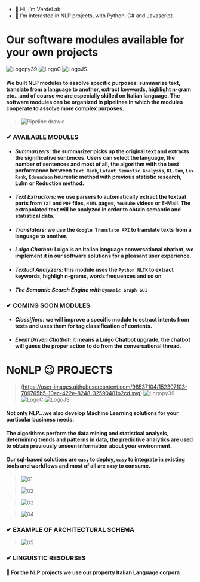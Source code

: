 - 👋 Hi, I’m VerdeLab
- 👀 I’m interested in NLP projects, with Python, C# and Javascript.

# Our software modules available for your own projects
![Logopy39](https://user-images.githubusercontent.com/98537104/151770484-45817245-9283-44b6-b068-6b73ec6dcde7.svg) ![LogoC](https://user-images.githubusercontent.com/98537104/151771931-4dbfb2f0-5caa-400b-8d0d-10bfccea6983.svg) ![LogoJS](https://user-images.githubusercontent.com/98537104/151771980-1b53935f-b3ac-4e74-a376-787a1e697a42.svg)

#### We built NLP modules to assolve specific purposes: summarize text, translate from a language to another, extract keywords, highlight n-gram etc...and of course we are especially skilled on Italian language. The software modules can be organized in pipelines in which the modules cooperate to assolve more complex purposes.

>![Pipeline drawio](https://user-images.githubusercontent.com/98537104/151803224-69b05f8a-afce-4fb1-8098-cf6e1ea64bcf.png)

### ✔ **AVAILABLE MODULES**

* #### *Summarizers:*  the summarizer picks up the original text and extracts the significative sentences. Users can select the language, the number of sentences and most of all, the algorithm with the best performance between ```Text Rank```, ```Latent Semantic Analysis```, ```KL-Sum```, ```Lex Rank```, ```Edmundson``` heurestic method with previous statistic research, Luhn or Reduction method.
* #### *Text Extractors:*  we use parsers to automatically extract the textual parts from ```TXT``` and ```PDF``` files, ```HTML``` pages, ```YouTube``` videos or E-Mail. The extrapolated text will be analyzed in order to obtain semantic and statistical data.
* #### *Translaters:*  we use the ```Google Translate API``` to translate texts from a language to another.
* #### *Luigo Chatbot:*  Luigo is an Italian language conversational chatbot, we implement it in our software solutions for a pleasant user experience.
* #### *Textual Analyzers:*  this module uses the ```Python NLTK``` to extract keywords, highligh n-grams, words frequences and so on 
* #### *The Semantic Search Engine with* ```Dynamic Graph GUI```

### ✔ **COMING SOON MODULES**
* #### *Classifiers:*  we will improve a specific module to estract intents from texts and uses them for tag classification of contents.
* #### *Event Driven Chatbot:*  it means a Luigo Chatbot upgrade, the chatbot will guess the proper action to do from the conversational thread.

# NoNLP 😉 PROJECTS
>(https://user-images.githubusercontent.com/98537104/152307103-789765b5-10ec-422e-8248-32590481b2cd.svg) ![Logopy39](https://user-images.githubusercontent.com/98537104/151770484-45817245-9283-44b6-b068-6b73ec6dcde7.svg) ![LogoC](https://user-images.githubusercontent.com/98537104/151771931-4dbfb2f0-5caa-400b-8d0d-10bfccea6983.svg) ![LogoJS](https://user-images.githubusercontent.com/98537104/151771980-1b53935f-b3ac-4e74-a376-787a1e697a42.svg)

#### Not only NLP...we also develop Machine Learning solutions for your particular business needs.
#### The algorithms perform the data mining and statistical analysis, determining trends and patterns in data, the predictive analytics are used to obtain previously unseen information about your environment.  
#### Our sql-based solutions are ```easy``` to deploy, ```easy``` to integrate in existing tools and workflows and most of all are ```easy``` to consume.
>![01](https://user-images.githubusercontent.com/98537104/153820633-1aee7840-041d-4879-a905-43d80ae63a88.png)


>![02](https://user-images.githubusercontent.com/98537104/153820658-aa326cf4-4dd3-43cb-8a78-1585f3817e46.png)


>![03](https://user-images.githubusercontent.com/98537104/153820675-f640c2c0-f928-419c-9de4-31358c5e762c.png)


>![04](https://user-images.githubusercontent.com/98537104/153820695-7e6133d7-b302-4fa4-a6db-4d0bd1b0159a.png)



### ✔ **EXAMPLE OF ARCHITECTURAL SCHEMA**
>![05](https://user-images.githubusercontent.com/98537104/153820878-9f417047-79cc-48a9-8d5c-900790a55986.png)


### ✔ **LINGUISTIC RESOURSES**
#### 👀 For the NLP projects we use our property Italian Language corpora




